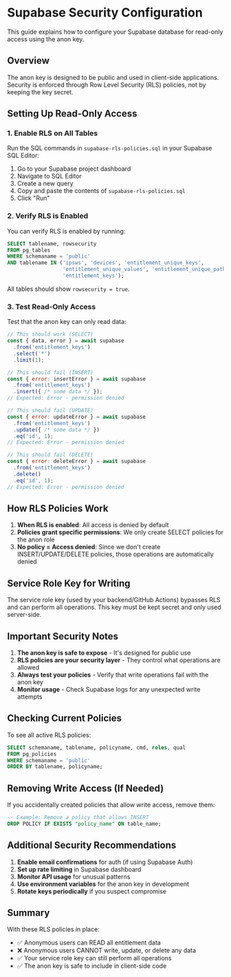 # Supabase Security Configuration

This guide explains how to configure your Supabase database for read-only access using the anon key.

## Overview

The anon key is designed to be public and used in client-side applications. Security is enforced through Row Level Security (RLS) policies, not by keeping the key secret.

## Setting Up Read-Only Access

### 1. Enable RLS on All Tables

Run the SQL commands in `supabase-rls-policies.sql` in your Supabase SQL Editor:

1. Go to your Supabase project dashboard
2. Navigate to SQL Editor
3. Create a new query
4. Copy and paste the contents of `supabase-rls-policies.sql`
5. Click "Run"

### 2. Verify RLS is Enabled

You can verify RLS is enabled by running:

```sql
SELECT tablename, rowsecurity 
FROM pg_tables 
WHERE schemaname = 'public' 
AND tablename IN ('ipsws', 'devices', 'entitlement_unique_keys', 
                  'entitlement_unique_values', 'entitlement_unique_paths', 
                  'entitlement_keys');
```

All tables should show `rowsecurity = true`.

### 3. Test Read-Only Access

Test that the anon key can only read data:

```javascript
// This should work (SELECT)
const { data, error } = await supabase
  .from('entitlement_keys')
  .select('*')
  .limit(1);

// This should fail (INSERT)
const { error: insertError } = await supabase
  .from('entitlement_keys')
  .insert({ /* some data */ });
// Expected: Error - permission denied

// This should fail (UPDATE)
const { error: updateError } = await supabase
  .from('entitlement_keys')
  .update({ /* some data */ })
  .eq('id', 1);
// Expected: Error - permission denied

// This should fail (DELETE)
const { error: deleteError } = await supabase
  .from('entitlement_keys')
  .delete()
  .eq('id', 1);
// Expected: Error - permission denied
```

## How RLS Policies Work

1. **When RLS is enabled**: All access is denied by default
2. **Policies grant specific permissions**: We only create SELECT policies for the anon role
3. **No policy = Access denied**: Since we don't create INSERT/UPDATE/DELETE policies, those operations are automatically denied

## Service Role Key for Writing

The service role key (used by your backend/GitHub Actions) bypasses RLS and can perform all operations. This key must be kept secret and only used server-side.

## Important Security Notes

1. **The anon key is safe to expose** - It's designed for public use
2. **RLS policies are your security layer** - They control what operations are allowed
3. **Always test your policies** - Verify that write operations fail with the anon key
4. **Monitor usage** - Check Supabase logs for any unexpected write attempts

## Checking Current Policies

To see all active RLS policies:

```sql
SELECT schemaname, tablename, policyname, cmd, roles, qual
FROM pg_policies
WHERE schemaname = 'public'
ORDER BY tablename, policyname;
```

## Removing Write Access (If Needed)

If you accidentally created policies that allow write access, remove them:

```sql
-- Example: Remove a policy that allows INSERT
DROP POLICY IF EXISTS "policy_name" ON table_name;
```

## Additional Security Recommendations

1. **Enable email confirmations** for auth (if using Supabase Auth)
2. **Set up rate limiting** in Supabase dashboard
3. **Monitor API usage** for unusual patterns
4. **Use environment variables** for the anon key in development
5. **Rotate keys periodically** if you suspect compromise

## Summary

With these RLS policies in place:
- ✅ Anonymous users can READ all entitlement data
- ❌ Anonymous users CANNOT write, update, or delete any data
- ✅ Your service role key can still perform all operations
- ✅ The anon key is safe to include in client-side code